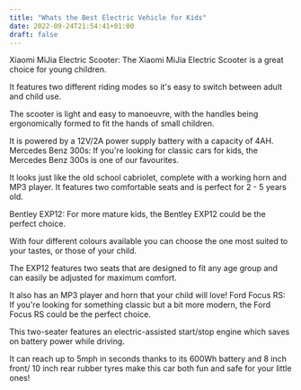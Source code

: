 ```yaml
---
title: "Whats the Best Electric Vehicle for Kids"
date: 2022-09-24T21:54:41+01:00
draft: false
---
```


Xiaomi MiJia Electric Scooter: The Xiaomi MiJia Electric Scooter is a great choice for young children. 

It features two different riding modes so it's easy to switch between adult and child use. 

The scooter is light and easy to manoeuvre, with the handles being ergonomically formed to fit the hands of small children. 

It is powered by a 12V/2A power supply battery with a capacity of 4AH. Mercedes Benz 300s: If you're looking for classic cars for kids, the Mercedes Benz 300s is one of our favourites. 

It looks just like the old school cabriolet, complete with a working horn and MP3 player. It features two comfortable seats and is perfect for 2 - 5 years old. 

Bentley EXP12: For more mature kids, the Bentley EXP12 could be the perfect choice. 

With four different colours available you can choose the one most suited to your tastes, or those of your child. 

The EXP12 features two seats that are designed to fit any age group and can easily be adjusted for maximum comfort. 

It also has an MP3 player and horn that your child will love! Ford Focus RS: If you're looking for something classic but a bit more modern, the Ford Focus RS could be the perfect choice. 

This two-seater features an electric-assisted start/stop engine which saves on battery power while driving. 

It can reach up to 5mph in seconds thanks to its 600Wh battery and 8 inch front/ 10 inch rear rubber tyres make this car both fun and safe for your little ones!